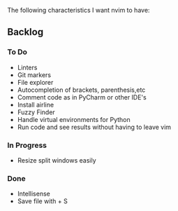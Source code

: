The following characteristics I want nvim to have:

## Backlog

### To Do

* Linters
* Git markers
* File explorer
* Autocompletion of brackets, parenthesis,etc
* Comment code as in PyCharm or other IDE's
* Install airline
* Fuzzy Finder
* Handle virtual environments for Python
* Run code and see results without having to leave vim
### In Progress

* Resize split windows easily

### Done

* Intellisense 
* Save file with <leader> + S
